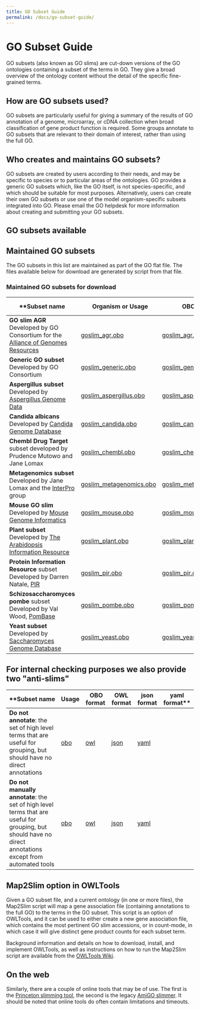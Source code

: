 ```yaml
---
title: GO Subset Guide
permalink: /docs/go-subset-guide/
---
```


# GO Subset Guide

GO subsets (also known as GO slims) are cut-down versions of the GO ontologies containing a subset of the terms in GO. They give a broad overview of the ontology content without the detail of the specific fine-grained terms.

## How are GO subsets used?

GO subsets are particularly useful for giving a summary of the results of GO annotation of a genome, microarray, or cDNA collection when broad classification of gene product function is required. Some groups annotate to GO subsets that are relevant to their domain of interest, rather than using the full GO.

## Who creates and maintains GO subsets?

GO subsets are created by users according to their needs, and may be specific to species or to particular areas of the ontologies. GO provides a generic GO subsets which, like the GO itself, is not species-specific, and which should be suitable for most purposes. Alternatively, users can create their own GO subsets or use one of the model organism-specific subsets integrated into GO. Please email the GO helpdesk for more information about creating and submitting your GO subsets.

## GO subsets available

## Maintained GO subsets

The GO subsets in this list are maintained as part of the GO flat file. The files available below for download are generated by script from that file.

### Maintained GO subsets for download

|**Subset name |  Organism or Usage |	OBO format | OWL format | json format |yaml format** |
|------------------|-------------|-------------|------------|-------------|------------|
|**GO slim AGR** Developed by GO Consortium for the [Alliance of Genomes Resources](https://www.alliancegenome.org/) |[goslim_agr.obo](http://current.geneontology.org/ontology/subsets/goslim_agr.obo)| [goslim_agr.owl](http://current.geneontology.org/ontology/subsets/goslim_agr.owl) | [goslim_agr.json](http://current.geneontology.org/ontology/subsets/goslim_agr.json) | [goslim_agr.yaml](http://current.geneontology.org/ontology/subsets/goslim_agr.yaml)|
|**Generic GO subset** Developed by GO Consortium |[goslim_generic.obo](http://current.geneontology.org/ontology/subsets/goslim_generic.obo)| [goslim_generic.owl](http://current.geneontology.org/ontology/subsets/goslim_generic.owl) | [goslim_generic.json](http://current.geneontology.org/ontology/subsets/goslim_generic.json) | [goslim_generic.yaml](http://current.geneontology.org/ontology/subsets/goslim_generic.yaml)|
|**Aspergillus subset** Developed by [Aspergillus Genome Data](http://www.aspgd.org/) |[goslim_aspergillus.obo](http://current.geneontology.org/ontology/subsets/goslim_aspergillus.obo)| [goslim_aspergillus.owl](http://current.geneontology.org/ontology/subsets/goslim_aspergillus.owl) | [goslim_aspergillus.json](http://current.geneontology.org/ontology/subsets/goslim_aspergillus.json) | [goslim_aspergillus.yaml](http://current.geneontology.org/ontology/subsets/goslim_aspergillus.yaml)|
|**Candida albicans** Developed by [Candida Genome Database](http://www.candidagenome.org/) |[goslim_candida.obo](http://current.geneontology.org/ontology/subsets/goslim_candida.obo)| [goslim_candida.owl](http://current.geneontology.org/ontology/subsets/goslim_candida.owl) | [goslim_candida.json](http://current.geneontology.org/ontology/subsets/goslim_candida.json) | [goslim_candida.yaml](http://current.geneontology.org/ontology/subsets/goslim_candida.yaml)|
|**Chembl Drug Target** subset developed by Prudence Mutowo and Jane Lomax |[goslim_chembl.obo](http://current.geneontology.org/ontology/subsets/goslim_chembl.obo)| [goslim_chembl.owl](http://current.geneontology.org/ontology/subsets/goslim_chembl.owl) | [goslim_chembl.json](http://current.geneontology.org/ontology/subsets/goslim_chembl.json) | [goslim_chembl.yaml](http://current.geneontology.org/ontology/subsets/goslim_chembl.yaml)|
|**Metagenomics subset** Developed by Jane Lomax and the [InterPro](http://www.ebi.ac.uk/interpro/) group |[goslim_metagenomics.obo](http://current.geneontology.org/ontology/subsets/goslim_metagenomics.obo)| [goslim_metagenomics.owl](http://current.geneontology.org/ontology/subsets/goslim_metagenomics.owl) | [goslim_metagenomics.json](http://current.geneontology.org/ontology/subsets/goslim_metagenomics.json) | [goslim_metagenomics.yaml](http://current.geneontology.org/ontology/subsets/goslim_metagenomics.yaml)|
|**Mouse GO slim** Developed by [Mouse Genome Informatics](http://www.informatics.jax.org/)|[goslim_mouse.obo](http://current.geneontology.org/ontology/subsets/goslim_mouse.obo)| [goslim_mouse.owl](http://current.geneontology.org/ontology/subsets/goslim_mouse.owl) | [goslim_mouse.json](http://current.geneontology.org/ontology/subsets/goslim_mouse.json) | [goslim_mouse.yaml](http://current.geneontology.org/ontology/subsets/goslim_mouse.yaml)|
|**Plant subset** Developed by [The Arabidopsis Information Resource](https://www.arabidopsis.org/) |[goslim_plant.obo](http://current.geneontology.org/ontology/subsets/goslim_plant.obo)| [goslim_plant.owl](http://current.geneontology.org/ontology/subsets/goslim_plant.owl) | [goslim_plant.json](http://current.geneontology.org/ontology/subsets/goslim_plant.json) | [goslim_plant.yaml](http://current.geneontology.org/ontology/subsets/goslim_plant.yaml)|
|**Protein Information Resource** subset Developed by Darren Natale, [PIR](https://pir.georgetown.edu/) |[goslim_pir.obo](http://current.geneontology.org/ontology/subsets/goslim_pir.obo)| [goslim_pir.owl](http://current.geneontology.org/ontology/subsets/goslim_pir.owl) | [goslim_pir.json](http://current.geneontology.org/ontology/subsets/goslim_pir.json) | [goslim_pir.yaml](http://current.geneontology.org/ontology/subsets/goslim_pir.yaml)|
|**Schizosaccharomyces pombe** subset Developed by Val Wood, [PomBase](https://www.pombase.org/) |[goslim_pombe.obo](http://current.geneontology.org/ontology/subsets/goslim_pombe.obo)| [goslim_pombe.owl](http://current.geneontology.org/ontology/subsets/goslim_pombe.owl) | [goslim_pombe.json](http://current.geneontology.org/ontology/subsets/goslim_pombe.json) | [goslim_pombe.yaml](http://current.geneontology.org/ontology/subsets/goslim_pombe.yaml)|
|**Yeast subset** Developed by [Saccharomyces Genome Database](https://www.yeastgenome.org/) |[goslim_yeast.obo](http://current.geneontology.org/ontology/subsets/goslim_yeast.obo)| [goslim_yeast.owl](http://current.geneontology.org/ontology/subsets/goslim_yeast.owl) | [goslim_yeast.json](http://current.geneontology.org/ontology/subsets/goslim_yeast.json) | [goslim_yeast.yaml](http://current.geneontology.org/ontology/subsets/goslim_yeast.yaml)|



## For internal checking purposes we also provide two "anti-slims"

|**Subset name |	Usage | OBO format | OWL format | json format |yaml format** |
|------------------|----------|----------|----------|----------|----------|
|**Do not annotate**: the set of high level terms that are useful for grouping, but should have no direct annotations|[obo](http://current.geneontology.org/ontology/subsets/goslim_gocheck_do_not_annotate.obo)| [owl](http://current.geneontology.org/ontology/subsets/goslim_gocheck_do_not_annotate.owl) | [json](http://current.geneontology.org/ontology/subsets/goslim_gocheck_do_not_annotate.json) | [yaml](http://current.geneontology.org/ontology/subsets/goslim_gocheck_do_not_annotate.yaml)|
|**Do not manually annotate**: the set of high level terms that are useful for grouping, but should have no direct annotations except from automated tools|[obo](http://current.geneontology.org/ontology/subsets/goslim_gocheck_do_not_manually_annotate.obo)| [owl](http://current.geneontology.org/ontology/subsets/goslim_gocheck_do_not_manually_annotate.owl) | [json](http://current.geneontology.org/ontology/subsets/goslim_gocheck_do_not_manually_annotate.json) | [yaml](http://current.geneontology.org/ontology/subsets/goslim_gocheck_do_not_manually_annotate.yaml)|

## Map2Slim option in OWLTools

Given a GO subset file, and a current ontology (in one or more files), the Map2Slim script will map a gene association file (containing annotations to the full GO) to the terms in the GO subset. This script is an option of OWLTools, and it can be used to either create a new gene association file, which contains the most pertinent GO slim accessions, or in count-mode, in which case it will give distinct gene product counts for each subset term.

Background information and details on how to download, install, and implement OWLTools, as well as instructions on how to run the Map2Slim script are available from the <a href="https://github.com/owlcollab/owltools/wiki/Map2Slim">OWLTools Wiki</a>.
## On the web

Similarly, there are a couple of online tools that may be of use. The first is the [Princeton slimming tool](http://go.princeton.edu/), the second is the legacy [AmiGO slimmer](http://amigo1.geneontology.org/cgi-bin/amigo/slimmer). It should be noted that online tools do often contain limitations and timeouts.
